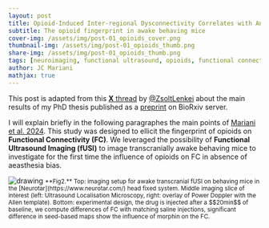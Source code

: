 ```yaml
---
layout: post
title: Opioid-Induced Inter-regional Dysconnectivity Correlates with Analgesia in Awake Mouse Brains
subtitle: The opioid fingerprint in awake behaving mice
cover-img: /assets/img/post-01_opioids_cover.png
thumbnail-img: /assets/img/post-01_opioids_thumb.png
share-img: /assets/img/post-01_opioids_thumb.png
tags: [neuroimaging, functional ultrasound, opioids, functional connectivity, awake mice]
author: JC Mariani
mathjax: true
---
```


This post is adapted from this [**X** thread](https://x.com/ZsoltLenkei/status/1818995234258157944) by [@ZsoltLenkei](https://x.com/ZsoltLenkei) about the main results of my PhD thesis published as a [preprint](https://www.biorxiv.org/content/10.1101/2024.07.30.604249v1) on BioRxiv server.

I will explain briefly in the following paragraphes the main points of [Mariani et al. 2024](https://JCMariani.github.io/05_Opioid-brains_Mariani). This study was designed to ellicit the fingerprint of opioids on **Functional Connectivity (FC)**. We leveraged the possibility of **Functional Ultrasound Imaging (fUSI)** to image transcranially awake behaving mice to investigate for the first time the influence of opioids on FC in absence of aeasthesia bias.

<img src="https://JCMariani.github.io/assets/img/post-01_Twitter_thread_01.png" alt="drawing" class="center"/>
<small>**Fig2.** Top: imaging setup for awake transcranial fUSI on behaving mice in the [Neurotar](https://www.neurotar.com/) head fixed system. Middle imaging slice of interest (left: Ultrasound Localisation Microscopy, right: overlay of Power Doppler with the Allen template). Bottom: experimental design, the drug is injected after a $$20min$$ of baseline, we compute differences of FC with matching saline injections, significant difference in seed-based maps show the influence of morphin on the FC.</small>
